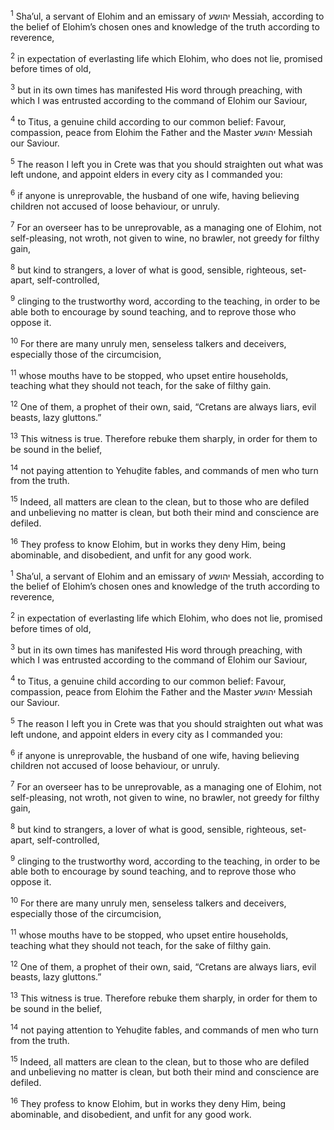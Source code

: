 <sup>1</sup> Sha’ul, a servant of Elohim and an emissary of יהושע Messiah, according to the belief of Elohim’s chosen ones and knowledge of the truth according to reverence,

<sup>2</sup> in expectation of everlasting life which Elohim, who does not lie, promised before times of old,

<sup>3</sup> but in its own times has manifested His word through preaching, with which I was entrusted according to the command of Elohim our Saviour,

<sup>4</sup> to Titus, a genuine child according to our common belief: Favour, compassion, peace from Elohim the Father and the Master יהושע Messiah our Saviour.

<sup>5</sup> The reason I left you in Crete was that you should straighten out what was left undone, and appoint elders in every city as I commanded you:

<sup>6</sup> if anyone is unreprovable, the husband of one wife, having believing children not accused of loose behaviour, or unruly.

<sup>7</sup> For an overseer has to be unreprovable, as a managing one of Elohim, not self-pleasing, not wroth, not given to wine, no brawler, not greedy for filthy gain,

<sup>8</sup> but kind to strangers, a lover of what is good, sensible, righteous, set-apart, self-controlled,

<sup>9</sup> clinging to the trustworthy word, according to the teaching, in order to be able both to encourage by sound teaching, and to reprove those who oppose it.

<sup>10</sup> For there are many unruly men, senseless talkers and deceivers, especially those of the circumcision,

<sup>11</sup> whose mouths have to be stopped, who upset entire households, teaching what they should not teach, for the sake of filthy gain.

<sup>12</sup> One of them, a prophet of their own, said, “Cretans are always liars, evil beasts, lazy gluttons.”

<sup>13</sup> This witness is true. Therefore rebuke them sharply, in order for them to be sound in the belief,

<sup>14</sup> not paying attention to Yehuḏite fables, and commands of men who turn from the truth.

<sup>15</sup> Indeed, all matters are clean to the clean, but to those who are defiled and unbelieving no matter is clean, but both their mind and conscience are defiled.

<sup>16</sup> They profess to know Elohim, but in works they deny Him, being abominable, and disobedient, and unfit for any good work.

<sup>1</sup> Sha’ul, a servant of Elohim and an emissary of יהושע Messiah, according to the belief of Elohim’s chosen ones and knowledge of the truth according to reverence,

<sup>2</sup> in expectation of everlasting life which Elohim, who does not lie, promised before times of old,

<sup>3</sup> but in its own times has manifested His word through preaching, with which I was entrusted according to the command of Elohim our Saviour,

<sup>4</sup> to Titus, a genuine child according to our common belief: Favour, compassion, peace from Elohim the Father and the Master יהושע Messiah our Saviour.

<sup>5</sup> The reason I left you in Crete was that you should straighten out what was left undone, and appoint elders in every city as I commanded you:

<sup>6</sup> if anyone is unreprovable, the husband of one wife, having believing children not accused of loose behaviour, or unruly.

<sup>7</sup> For an overseer has to be unreprovable, as a managing one of Elohim, not self-pleasing, not wroth, not given to wine, no brawler, not greedy for filthy gain,

<sup>8</sup> but kind to strangers, a lover of what is good, sensible, righteous, set-apart, self-controlled,

<sup>9</sup> clinging to the trustworthy word, according to the teaching, in order to be able both to encourage by sound teaching, and to reprove those who oppose it.

<sup>10</sup> For there are many unruly men, senseless talkers and deceivers, especially those of the circumcision,

<sup>11</sup> whose mouths have to be stopped, who upset entire households, teaching what they should not teach, for the sake of filthy gain.

<sup>12</sup> One of them, a prophet of their own, said, “Cretans are always liars, evil beasts, lazy gluttons.”

<sup>13</sup> This witness is true. Therefore rebuke them sharply, in order for them to be sound in the belief,

<sup>14</sup> not paying attention to Yehuḏite fables, and commands of men who turn from the truth.

<sup>15</sup> Indeed, all matters are clean to the clean, but to those who are defiled and unbelieving no matter is clean, but both their mind and conscience are defiled.

<sup>16</sup> They profess to know Elohim, but in works they deny Him, being abominable, and disobedient, and unfit for any good work.

